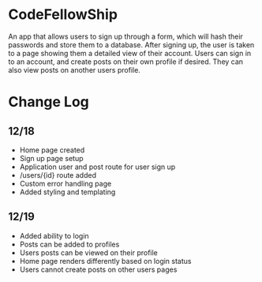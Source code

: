 # CodeFellowShip
An app that allows users to sign up through a form, which will hash their passwords and store them to a database. After signing up, the user is taken to a page showing them a detailed view of their account. Users can sign in to an account, and create posts on their own profile if desired. They can also view posts on another users profile.

# Change Log
## 12/18
* Home page created
* Sign up page setup
* Application user and post route for user sign up
* /users/{id} route added
* Custom error handling page
* Added styling and templating

## 12/19
* Added ability to login
* Posts can be added to profiles
* Users posts can be viewed on their profile
* Home page renders differently based on login status
* Users cannot create posts on other users pages